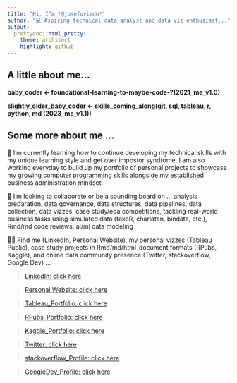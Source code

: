 ```yaml
---
title: "Hi, I’m *@josefoviedo*"
author: "💻 Aspiring technical data analyst and data viz enthusiast..."
output:
  prettydoc::html_pretty:
    theme: architect
    highlight: github
---
```


## A little about me...

**baby_coder <- foundational-learning-to-maybe-code-?(2021_me_v1.0)**

**slightly_older_baby_coder <- skills_coming_along(git, sql, tableau, r, python, md (2023_me_v1.1))**

## Some more about me ...

🌱 I’m currently learning how to continue developing my technical skills with my unique learning style and get over impostor syndrome. I am also working everyday to build up my portfolio of personal projects to showcase my growing computer programming skills alongside my established business administration mindset.

💞️ I’m looking to collaborate or be a sounding board on ... analysis preparation, data governance, data structures, data pipelines, data collection, data vizzes, case study/eda competitions, tackling real-world business tasks using simulated data (fakeR, charlatan, bindata, etc.), Rmd/md code reviews, ai/ml data modeling

👀🔎 Find me (LinkedIn, Personal Website), my personal vizzes (Tableau Public), case study projects in Rmd/md/html_document formats (RPubs, Kaggle), and online data community presence (Twitter, stackoverflow, Google Dev) ... 


  > [LinkedIn: click here](https://www.linkedin.com/in/jose-oviedo-461278192/)

  > [Personal Website: click here](https://josefoviedo.blogspot.com/)

  > [Tableau_Portfolio: click here](https://public.tableau.com/app/profile/josefoviedo)

  > [RPubs_Portfolio: click here](https://rpubs.com/joseoviedo)

  > [Kaggle_Portfolio: click here](https://www.kaggle.com/josefoviedo)

  > [Twitter: click here](https://twitter.com/josefoviedo_)

  > [stackoverflow_Profile: click here](https://stackoverflow.com/users/19770925/jose-oviedo?tab=profile)

  > [GoogleDev_Profile: click here](https://g.dev/jfoviedo)
